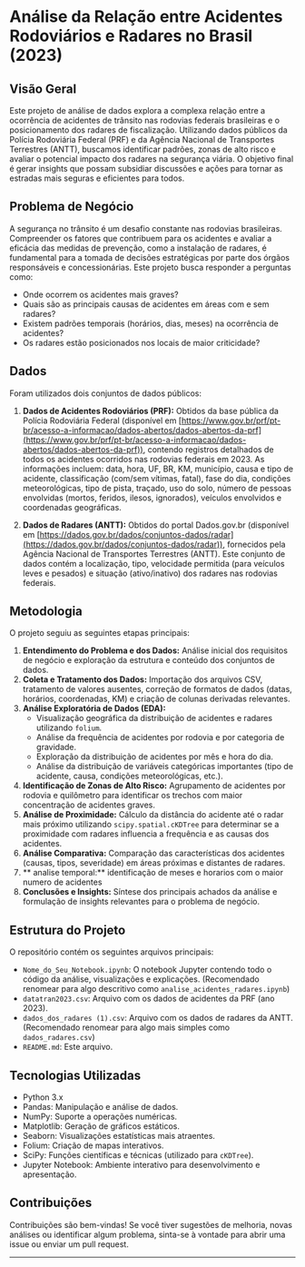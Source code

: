 # Análise da Relação entre Acidentes Rodoviários e Radares no Brasil (2023)

## Visão Geral

Este projeto de análise de dados explora a complexa relação entre a ocorrência de acidentes de trânsito nas rodovias federais brasileiras e o posicionamento dos radares de fiscalização. Utilizando dados públicos da Polícia Rodoviária Federal (PRF) e da Agência Nacional de Transportes Terrestres (ANTT), buscamos identificar padrões, zonas de alto risco e avaliar o potencial impacto dos radares na segurança viária. O objetivo final é gerar insights que possam subsidiar discussões e ações para tornar as estradas mais seguras e eficientes para todos.

## Problema de Negócio

A segurança no trânsito é um desafio constante nas rodovias brasileiras. Compreender os fatores que contribuem para os acidentes e avaliar a eficácia das medidas de prevenção, como a instalação de radares, é fundamental para a tomada de decisões estratégicas por parte dos órgãos responsáveis e concessionárias. Este projeto busca responder a perguntas como:

*   Onde ocorrem os acidentes mais graves?
*   Quais são as principais causas de acidentes em áreas com e sem radares?
*   Existem padrões temporais (horários, dias, meses) na ocorrência de acidentes?
*   Os radares estão posicionados nos locais de maior criticidade?

## Dados

Foram utilizados dois conjuntos de dados públicos:

1.  **Dados de Acidentes Rodoviários (PRF):** Obtidos da base pública da Polícia Rodoviária Federal (disponível em [https://www.gov.br/prf/pt-br/acesso-a-informacao/dados-abertos/dados-abertos-da-prf](https://www.gov.br/prf/pt-br/acesso-a-informacao/dados-abertos/dados-abertos-da-prf)), contendo registros detalhados de todos os acidentes ocorridos nas rodovias federais em 2023. As informações incluem: data, hora, UF, BR, KM, município, causa e tipo de acidente, classificação (com/sem vítimas, fatal), fase do dia, condições meteorológicas, tipo de pista, traçado, uso do solo, número de pessoas envolvidas (mortos, feridos, ilesos, ignorados), veículos envolvidos e coordenadas geográficas.

2.  **Dados de Radares (ANTT):** Obtidos do portal Dados.gov.br (disponível em [https://dados.gov.br/dados/conjuntos-dados/radar](https://dados.gov.br/dados/conjuntos-dados/radar)), fornecidos pela Agência Nacional de Transportes Terrestres (ANTT). Este conjunto de dados contém a localização, tipo, velocidade permitida (para veículos leves e pesados) e situação (ativo/inativo) dos radares nas rodovias federais.

## Metodologia

O projeto seguiu as seguintes etapas principais:

1.  **Entendimento do Problema e dos Dados:** Análise inicial dos requisitos de negócio e exploração da estrutura e conteúdo dos conjuntos de dados.
2.  **Coleta e Tratamento dos Dados:** Importação dos arquivos CSV, tratamento de valores ausentes, correção de formatos de dados (datas, horários, coordenadas, KM) e criação de colunas derivadas relevantes.
3.  **Análise Exploratória de Dados (EDA):**
    *   Visualização geográfica da distribuição de acidentes e radares utilizando `folium`.
    *   Análise da frequência de acidentes por rodovia e por categoria de gravidade.
    *   Exploração da distribuição de acidentes por mês e hora do dia.
    *   Análise da distribuição de variáveis categóricas importantes (tipo de acidente, causa, condições meteorológicas, etc.).
4.  **Identificação de Zonas de Alto Risco:** Agrupamento de acidentes por rodovia e quilômetro para identificar os trechos com maior concentração de acidentes graves.
5.  **Análise de Proximidade:** Cálculo da distância do acidente até o radar mais próximo utilizando `scipy.spatial.cKDTree` para determinar se a proximidade com radares influencia a frequência e as causas dos acidentes.
6.  **Análise Comparativa:** Comparação das características dos acidentes (causas, tipos, severidade) em áreas próximas e distantes de radares.
7.  ** analise temporal:** identificação de meses e horarios com o maior numero de acidentes
8.  **Conclusões e Insights:** Síntese dos principais achados da análise e formulação de insights relevantes para o problema de negócio.

## Estrutura do Projeto

O repositório contém os seguintes arquivos principais:

*   `Nome_do_Seu_Notebook.ipynb`: O notebook Jupyter contendo todo o código da análise, visualizações e explicações. (Recomendado renomear para algo descritivo como `analise_acidentes_radares.ipynb`)
*   `datatran2023.csv`: Arquivo com os dados de acidentes da PRF (ano 2023).
*   `dados_dos_radares (1).csv`: Arquivo com os dados de radares da ANTT. (Recomendado renomear para algo mais simples como `dados_radares.csv`)
*   `README.md`: Este arquivo.

## Tecnologias Utilizadas

*   Python 3.x
*   Pandas: Manipulação e análise de dados.
*   NumPy: Suporte a operações numéricas.
*   Matplotlib: Geração de gráficos estáticos.
*   Seaborn: Visualizações estatísticas mais atraentes.
*   Folium: Criação de mapas interativos.
*   SciPy: Funções científicas e técnicas (utilizado para `cKDTree`).
*   Jupyter Notebook: Ambiente interativo para desenvolvimento e apresentação.

## Contribuições

Contribuições são bem-vindas! Se você tiver sugestões de melhoria, novas análises ou identificar algum problema, sinta-se à vontade para abrir uma issue ou enviar um pull request.

---
